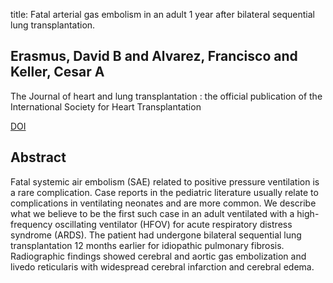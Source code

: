 title: Fatal arterial gas embolism in an adult 1 year after bilateral sequential lung transplantation.

## Erasmus, David B and Alvarez, Francisco and Keller, Cesar A
The Journal of heart and lung transplantation : the official publication of the International Society for Heart Transplantation

<a href="https://doi.org/10.1016/j.healun.2008.02.011">DOI</a>

## Abstract
Fatal systemic air embolism (SAE) related to positive pressure ventilation is a rare complication. Case reports in the pediatric literature usually relate to complications in ventilating neonates and are more common. We describe what we believe to be the first such case in an adult ventilated with a high-frequency oscillating ventilator (HFOV) for acute respiratory distress syndrome (ARDS). The patient had undergone bilateral sequential lung transplantation 12 months earlier for idiopathic pulmonary fibrosis. Radiographic findings showed cerebral and aortic gas embolization and livedo reticularis with widespread cerebral infarction and cerebral edema.

